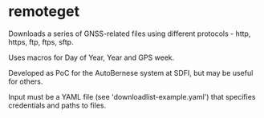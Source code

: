 # remoteget

Downloads a series of GNSS-related files using different protocols - http, https, ftp, ftps, sftp.

Uses macros for Day of Year, Year and GPS week.

Developed as PoC for the AutoBernese system at SDFI, but may be useful for others.

Input must be a YAML file (see 'downloadlist-example.yaml') that specifies credentials and paths to files.
